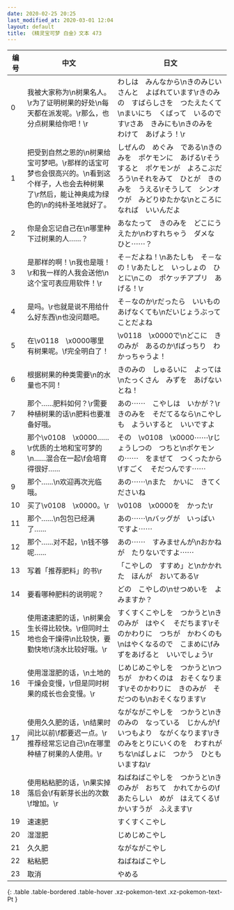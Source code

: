 ```yaml
---
date: 2020-02-25 20:25
last_modified_at: 2020-03-01 12:04
layout: default
title: 《精灵宝可梦 白金》文本 473
---
```

| 编号 | 中文 | 日文 |
| ---- | ---- | ---- |
| 0 | 我被大家称为\n树果名人。\r为了证明树果的好处\n每天都在派发呢。\r那么，也分点树果给你吧！\r | わしは　みんなから\nきのみじいさんと　よばれています\rきのみの　すばらしさを　つたえたくて\nまいにち　くばって　いるのです\rさあ　きみにも\nきのみを　わけて　あげよう！\r |
| 1 | 把受到自然之恩的\n树果给宝可梦吧。\r那样的话宝可梦也会很高兴的。\n看到这个样子，人也会去种树果了\r然后，能让神奥成为绿色的\n的纯朴圣地就好了。 | しぜんの　めぐみ　である\nきのみを　ポケモンに　あげる\rそうすると　ポケモンが　よろこぶだろう\nそれをみて　ひとが　きのみを　うえる\rそうして　シンオウが　みどりゆたかな\nところに　なれば　いいんだよ |
| 2 | 你是会忘记自己在\n哪里种下过树果的人……？ | あなたって　きのみを　どこにうえたか\nわすれちゃう　ダメな　ひと⋯⋯？ |
| 3 | 是那样的啊！\n我也是哦！\r和我一样的人我会送他\n这个宝可表应用软件！\r | そ－だよね！\nあたしも　そ－なの！\rあたしと　いっしょの　ひとに\nこの　ポケッチアプリ　あげる！\r |
| 4 | 是吗。\r也就是说不用给什么好东西\n也没问题吧。 | そ－なのか\rだったら　いいもの　あげなくても\nだいじょうぶって　ことだよね |
| 5 | 在\v0118　\x0000哪里有树果呢。\f完全明白了！ | \v0118　\x0000で\nどこに　きのみが　あるのか\fばっちり　わかっちゃうよ！ |
| 6 | 根据树果的种类需要\n的水量也不同！ | きのみの　しゅるいに　よっては\nたっくさん　みずを　あげないとね！ |
| 7 | 那个……肥料如何？\r需要种植树果的话\n肥料也要准备好哦。 | あの⋯⋯　こやしは　いかが？\rきのみを　そだてるなら\nこやしも　よういすると　いいですよ |
| 8 | 那个\v0108　\x0000……\r优质的土地和宝可梦的\n……混合在一起\f会培育得很好…… | その　\v0108　\x0000⋯⋯\rじょうしつの　つちと\nポケモンの⋯⋯　をまぜて　つくったから\fすごく　そだつんです⋯⋯ |
| 9 | 那个……\n欢迎再次光临哦。 | あの⋯⋯\nまた　かいに　きてくださいね |
| 10 | 买了\v0108　\x0000。\r | \v0108　\x0000を　かった\r |
| 11 | 那个……\n包包已经满了…… | あの⋯⋯\nバッグが　いっぱい　ですよ⋯⋯ |
| 12 | 那个……对不起，\n钱不够呢…… | あの⋯⋯　すみませんが\nおかねが　たりないですよ⋯⋯ |
| 13 | 写着「推荐肥料」的书\r | 「こやしの　すすめ」と\nかかれた　ほんが　おいてある\r |
| 14 | 要看哪种肥料的说明呢？ | どの　こやしの\nせつめいを　よみますか？ |
| 15 | 使用速速肥的话，\n树果会生长得比较快。\r但同时土地也会干燥得\n比较快，要勤快地\f浇水比较好哦。\r | すくすくこやしを　つかうと\nきのみが　はやく　そだちます\rそのかわりに　つちが　かわくのも\nはやくなるので　こまめに\fみずをあげると　いいでしょう\r |
| 16 | 使用湿湿肥的话，\n土地的干燥会变慢，\r但是同时树果的成长也会变慢。\r | じめじめこやしを　つかうと\nつちが　かわくのは　おそくなります\rそのかわりに　きのみが　そだつのも\nおそくなります\r |
| 17 | 使用久久肥的话，\n结果时间比以前\f都要迟一点。\r推荐经常忘记自己\n在哪里种植了树果的人使用。\r | ながながこやしを　つかうと\nきのみの　なっている　じかんが\fいつもより　ながくなります\rきのみをとりにいくのを　わすれがちな\nばしょに　つかう　ひともいますね\r |
| 18 | 使用粘粘肥的话，\n果实掉落后会\f有新芽长出的次数\f增加。\r | ねばねばこやしを　つかうと\nきのみが　おちて　かれてからの\fあたらしい　めが　はえてくる\fかいすうが　ふえます\r |
| 19 | 速速肥 | すくすくこやし |
| 20 | 湿湿肥 | じめじめこやし |
| 21 | 久久肥 | ながながこやし |
| 22 | 粘粘肥 | ねばねばこやし |
| 23 | 取消 | やめる |
{: .table .table-bordered .table-hover .xz-pokemon-text .xz-pokemon-text-Pt }